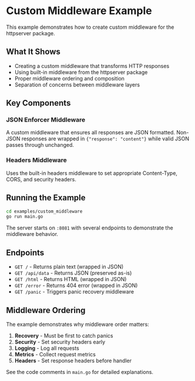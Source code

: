 # Custom Middleware Example

This example demonstrates how to create custom middleware for the httpserver package.

## What It Shows

- Creating a custom middleware that transforms HTTP responses
- Using built-in middleware from the httpserver package
- Proper middleware ordering and composition
- Separation of concerns between middleware layers

## Key Components

### JSON Enforcer Middleware
A custom middleware that ensures all responses are JSON formatted. Non-JSON responses are wrapped in `{"response": "content"}` while valid JSON passes through unchanged.

### Headers Middleware
Uses the built-in headers middleware to set appropriate Content-Type, CORS, and security headers.

## Running the Example

```bash
cd examples/custom_middleware
go run main.go
```

The server starts on `:8081` with several endpoints to demonstrate the middleware behavior.

## Endpoints

- `GET /` - Returns plain text (wrapped in JSON)
- `GET /api/data` - Returns JSON (preserved as-is)  
- `GET /html` - Returns HTML (wrapped in JSON)
- `GET /error` - Returns 404 error (wrapped in JSON)
- `GET /panic` - Triggers panic recovery middleware

## Middleware Ordering

The example demonstrates why middleware order matters:

1. **Recovery** - Must be first to catch panics
2. **Security** - Set security headers early
3. **Logging** - Log all requests
4. **Metrics** - Collect request metrics
5. **Headers** - Set response headers before handler

See the code comments in `main.go` for detailed explanations.